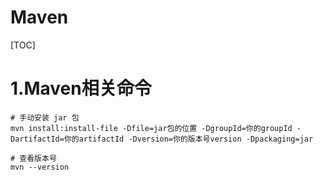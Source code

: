 # Maven

[TOC]



# 1.Maven相关命令

```shell
# 手动安装 jar 包
mvn install:install-file -Dfile=jar包的位置 -DgroupId=你的groupId -DartifactId=你的artifactId -Dversion=你的版本号version -Dpackaging=jar

# 查看版本号
mvn --version



```





